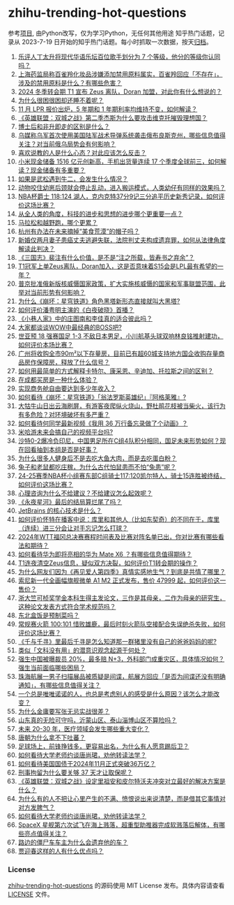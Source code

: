 # zhihu-trending-hot-questions
参考[项目](https://github.com/justjavac/zhihu-trending-hot-questions), 由Python改写，仅为学习Python，无任何其他用途
知乎热门话题，记录从 2023-7-19
日开始的知乎热门话题。每小时抓取一次数据，按天[归档](./data)。
<!-- BEGIN -->
<!-- 最后更新时间 2024-11-20 08:30:26.227671 -->
1. [乐评人丁太升将现代华语乐坛百位歌手划分为 7 个等级，他分的等级你认同吗？](https://www.zhihu.com/question/4380042226)
1. [上海药监局称百雀羚化妆品涉嫌添加禁用原料属实，百雀羚回应「不存在」，涉及的禁用原料是什么？有哪些危害？](https://www.zhihu.com/question/4624284861)
1. [2024 冬季转会期 T1 宣布 Zeus 离队，Doran 加盟，对此你有什么想说的？](https://www.zhihu.com/question/4605620467)
1. [为什么很困很困却还睡不着呢？](https://www.zhihu.com/question/4574911055)
1. [11 月 LPR 报价出炉，5 年期和 1 年期利率均维持不变，如何解读？](https://www.zhihu.com/question/4627692491)
1. [《英雄联盟：双城之战》第二季杰斯为什么要攻击维克托摧毁理想国？](https://www.zhihu.com/question/4414234474)
1. [博士后和非升即走的区别是什么？](https://www.zhihu.com/question/4209579160)
1. [乌媒称乌军首次使用美国陆军战术导弹系统袭击俄布良斯克州，哪些信息值得关注？对当前俄乌局势会有何影响？](https://www.zhihu.com/question/4585245117)
1. [喜欢说教的人是什么心态？对此应该怎么反击？](https://www.zhihu.com/question/785164142)
1. [小米现金储备 1516 亿元创新高，手机出货量连续 17 个季度全球前三，如何解读？现金储备有多重要？](https://www.zhihu.com/question/4544633552)
1. [如果是武松遇到牛二，会发生什么情况？](https://www.zhihu.com/question/544092165)
1. [动物咬住幼崽后颈就会停止乱动，进入搬运模式，人类幼仔有同样的效果吗？](https://www.zhihu.com/question/4156747225)
1. [NBA杯爵士 118:124 湖人，克内克特37分9记三分追平历史新秀记录，如何评价这场比赛？](https://www.zhihu.com/question/4637330766)
1. [从全人类的角度，科技的进步和思想的进步哪个更重要一点？](https://www.zhihu.com/question/4039312361)
1. [马拉松和越野跑，哪个更累？](https://www.zhihu.com/question/4134965562)
1. [杭州有办法在未来摘掉“美食荒漠”的帽子吗？](https://www.zhihu.com/question/645305060)
1. [新婚仅两月妻子患癌丈夫逃避失联，法院判丈夫构成遗弃罪，如何从法律角度解读此判决？](https://www.zhihu.com/question/4490184579)
1. [《三国志》裴注有什么价值，是不是“注之所载，皆寿书之弃余”？](https://www.zhihu.com/question/4352617705)
1. [T1冠军上单Zeus离队，Doran加入，这是否意味着S15会是LPL最有希望的一年？](https://www.zhihu.com/question/4605797225)
1. [普京批准俄新版核威慑国家政策，扩大实施核威慑的国家和军事联盟范围，此举对当前形势有何影响？](https://www.zhihu.com/question/4583720867)
1. [为什么《崩坏：星穹铁道》角色黑塔新形态直接就叫大黑塔?](https://www.zhihu.com/question/4600989975)
1. [如何评价潘粤明主演的《白夜破晓》首播？](https://www.zhihu.com/question/4626382604)
1. [《小巷人家》中的庄图南和李佳真的适合彼此吗？](https://www.zhihu.com/question/4466559705)
1. [大家都谈谈WOW中最经典的BOSS吧?](https://www.zhihu.com/question/29177566)
1. [世亚预 18 强赛国足 1-3 不敌日本男足，小川航基头球双响林良铭推射建功，如何评价本场比赛？](https://www.zhihu.com/question/4564862165)
1. [广州将收购全市90m²以下存量房，目前已有超60城支持地方国企收购存量商品房作保障房，释放了什么信号？](https://www.zhihu.com/question/4598642951)
1. [如何用最简单的方式解释卡特尔、康采恩、辛迪加、托拉斯之间的区别？](https://www.zhihu.com/question/21743280)
1. [在成都买房是一种什么体验？](https://www.zhihu.com/question/63291355)
1. [实现商务舱自由要达到多少年收入？](https://www.zhihu.com/question/4382829939)
1. [如何看待《崩坏：星穹铁道》「翁法罗斯英雄纪」『阿格莱雅』?](https://www.zhihu.com/question/4643017723)
1. [大牯牛山日出云海刷屏，有游客夜爬纵火烧山，野杜鹃花枝被当柴火，该行为有多危险？对环境破坏有多严重？](https://www.zhihu.com/question/4538636666)
1. [如何看待何同学最新视频《我用 36 万行备忘录做了个动画》？](https://www.zhihu.com/question/4389622860)
1. [米哈游未来会搞自己的视频平台吗?](https://www.zhihu.com/question/4436775065)
1. [沙特0-2爆冷负印尼，中国男足所在C组4队积分相同，国足未来形势如何？现在回看抽到本组是否是好事？](https://www.zhihu.com/question/4602707665)
1. [为什么很多人健身后不是去吃大鱼大肉，而是去吃蛋白粉？](https://www.zhihu.com/question/2813390414)
1. [兔子和老鼠都吃庄稼，为什么古代怕鼠患而不怕“兔患”呢？](https://www.zhihu.com/question/1827446235)
1. [24-25赛季NBA杯小组赛东部C组骑士117:120凯尔特人，骑士15连胜被终结，如何评价这场比赛？](https://www.zhihu.com/question/4624705301)
1. [心理咨询为什么不给建议？不给建议怎么起效呢？](https://www.zhihu.com/question/4009715850)
1. [《永夜星河》最后的结局算烂尾了吗？](https://www.zhihu.com/question/4462507300)
1. [JetBrains 的核心技术是什么？](https://www.zhihu.com/question/26598100)
1. [如何评价怀特在播客中说：库里和其他人（比如东契奇）的不同在于，库里（连续）进三分会让对手忘记怎么打球？](https://www.zhihu.com/question/4485330595)
1. [2024年WTT福冈总决赛赛程时间表及比赛对阵名单已出，你对比赛有哪些看法和期待？](https://www.zhihu.com/question/4564569919)
1. [如何看待华为即将亮相的华为 Mate X6 ？有哪些信息值得期待？](https://www.zhihu.com/question/4628078423)
1. [T1连夜清空Zeus信息，疑似双方决裂，如何评价T1转会期的操作？](https://www.zhihu.com/question/4628719827)
1. [为什么网友们因为《再见爱人第四季》真情实感地生气？到底是共情了哪里？](https://www.zhihu.com/question/4164922333)
1. [索尼新一代全画幅旗舰微单 A1 M2 正式发布，售价 47999 起，如何评价这一售价？](https://www.zhihu.com/question/4609034263)
1. [浙大竺可桢奖学金本科生得主发论文，三作是其母亲，二作为母亲的研究生，这种论文发表方式符合学术规范吗？](https://www.zhihu.com/question/4554902611)
1. [东北盒饭是预制菜吗？](https://www.zhihu.com/question/737711524)
1. [常规赛火箭 100:101 惜败雄鹿，最后时刻火箭队空接配合失误绝杀失败，如何评价这场比赛？](https://www.zhihu.com/question/4542936786)
1. [《千与千寻》里最后千寻是怎么知道那一群猪里没有自己的爸爸妈妈的呢?](https://www.zhihu.com/question/26076643)
1. [类似「文科没有用」的潜意识观念起源于何处？](https://www.zhihu.com/question/637542029)
1. [强生中国被曝裁员 20%，最多赔 N+3，外科部门成重灾区，具体情况如何？强生当前面临哪些困局？](https://www.zhihu.com/question/4518462094)
1. [珠海航展一男子扫描展品被质疑是间谍，航展方回应「是否为间谍还没有明确通知」，有哪些信息值得关注？](https://www.zhihu.com/question/4549779482)
1. [一个总是唯唯诺诺的人，也总是考虑别人的感受是什么原因？该怎么才能改变？](https://www.zhihu.com/question/1546923178)
1. [为什么金庸要写张无忌实战很差？](https://www.zhihu.com/question/4516091942)
1. [山东真的无险可守吗，沂蒙山区、泰山淄博山区不算险吗？](https://www.zhihu.com/question/636061450)
1. [未来 20-30 年，医疗领域会发生哪些重大变化？](https://www.zhihu.com/question/429230036)
1. [唐朝为什么拿不下吐蕃？](https://www.zhihu.com/question/2908915736)
1. [足球场上，前锋挣钱多，更容易出名，为什么有人愿意踢后卫？](https://www.zhihu.com/question/4192238003)
1. [如何看待大学老师约谈唐尚珺，劝他转读法学？](https://www.zhihu.com/question/4405863003)
1. [如何看待美国国债于2024年11月正式突破36万亿？](https://www.zhihu.com/question/3899613189)
1. [刑事拘留为什么要关够 37 天才让取保呢？](https://www.zhihu.com/question/666709571)
1. [《英雄联盟：双城之战》设定里祖安和皮尔特沃夫冲突对立最好的解决方案是什么？](https://www.zhihu.com/question/2694969011)
1. [为什么有的人不把让心里产生的不满、愤恨说出来说清楚，而是借其它事情对对方发脾气？](https://www.zhihu.com/question/4376536850)
1. [如何看待大学老师约谈唐尚珺，劝他转读法学？](https://www.zhihu.com/question/4405863003)
1. [SpaceX 星舰第六次试飞在海上溅落，超重型助推器完成软溅落后解体，有哪些亮点值得关注？](https://www.zhihu.com/question/4560989954)
1. [路边的僵尸车车主为什么会遗弃他的车？](https://www.zhihu.com/question/639885177)
1. [贾迎春这样的人有什么优点吗？](https://www.zhihu.com/question/463370758)
<!-- END -->
### License
[zhihu-trending-hot-questions](https://github.com/yaogengzhu/zhihu-trending-hot-questions)
的源码使用 MIT License 发布。具体内容请查看 [LICENSE](./LICENSE) 文件。
